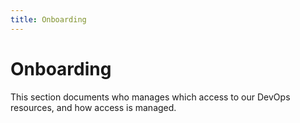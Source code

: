 ```yaml
---
title: Onboarding
---
```


# Onboarding

This section documents who manages which access to our DevOps resources, and
how access is managed.


<!-- vim: set textwidth=80 sw=2 ts=2: -->
